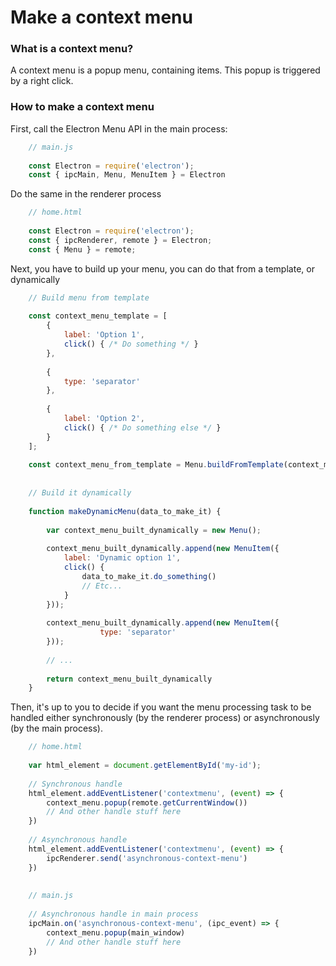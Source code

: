 # Make a context menu

### What is a context menu?

A context menu is a popup menu, containing items. This popup is triggered by a right click.
 
### How to make a context menu


First, call the Electron Menu API in the main process:
    
```javascript
    // main.js
 
    const Electron = require('electron');
    const { ipcMain, Menu, MenuItem } = Electron
```

Do the same in the renderer process
    
```javascript
    // home.html
 
    const Electron = require('electron');
    const { ipcRenderer, remote } = Electron;
    const { Menu } = remote;
```

Next, you have to build up your menu, you can do that from a template, or dynamically

```javascript
    // Build menu from template
    
    const context_menu_template = [
        {
            label: 'Option 1',
            click() { /* Do something */ }
        },
        
        {
            type: 'separator'
        },
        
        {
            label: 'Option 2',
            click() { /* Do something else */ }
        }
    ];
    
    const context_menu_from_template = Menu.buildFromTemplate(context_menu_template);
    
    
    // Build it dynamically
    
    function makeDynamicMenu(data_to_make_it) {
        
        var context_menu_built_dynamically = new Menu();
        
        context_menu_built_dynamically.append(new MenuItem({
            label: 'Dynamic option 1',
            click() {
                data_to_make_it.do_something()
                // Etc... 
            }
        }));
        
        context_menu_built_dynamically.append(new MenuItem({
                    type: 'separator'
        }));
        
        // ...
        
        return context_menu_built_dynamically
    }
```

Then, it's up to you to decide if you want the menu processing task to be handled either synchronously (by the renderer process) or asynchronously (by the main process).


```javascript
    // home.html
    
    var html_element = document.getElementById('my-id');
    
    // Synchronous handle
    html_element.addEventListener('contextmenu', (event) => {
        context_menu.popup(remote.getCurrentWindow())
        // And other handle stuff here
    })
    
    // Asynchronous handle
    html_element.addEventListener('contextmenu', (event) => {
        ipcRenderer.send('asynchronous-context-menu')
    })
    
    
    // main.js
    
    // Asynchronous handle in main process
    ipcMain.on('asynchronous-context-menu', (ipc_event) => {
        context_menu.popup(main_window)
        // And other handle stuff here
    })
```